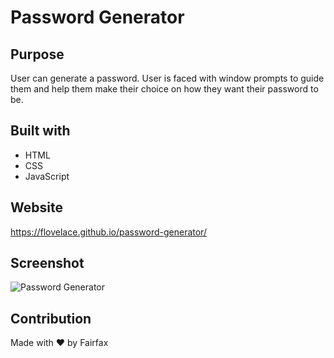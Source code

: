 # Password Generator
## Purpose
User can generate a password. User is faced with window prompts to guide them and help them make their choice on how they want their password to be.

## Built with
* HTML
* CSS
* JavaScript

## Website
https://flovelace.github.io/password-generator/

## Screenshot
![Password Generator](https://user-images.githubusercontent.com/86391225/132959549-d6f241de-b065-46c0-b023-7d235a8a61f4.png)

## Contribution
Made with ❤️ by Fairfax